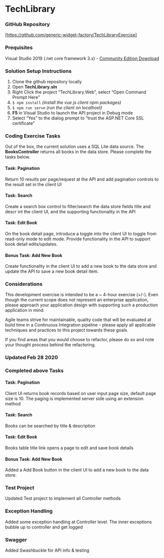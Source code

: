 # TechLibrary


### GitHub Repository 
[https://github.com/generic-widget-factory/TechLibraryExercise] 

### Prequisites
Visual Studio 2019 (.net core framework 3.x) - [Community Edition Download](https://visualstudio.microsoft.com/downloads/) 


### Solution Setup Instructions 
1. Clone the github repository locally 
2. Open **TechLibrary.sln**
3. Right Click the project “TechLibrary.Web”, select “Open Command Prompt Here” 
4. `$ npm install`   *(install the vue js client npm packages)* 
5. `$ npm run serve` *(run the client on localhost)*
6. **F5** in Visual Studio to launch the API project in Debug mode 
7. Select “Yes” to the dialog prompt to “trust the ASP.NET Core SSL certificate” 


### Coding Exercise Tasks 
Out of the box, the current solution uses a SQL Lite data source. The **BooksController** returns all books in the data store. Please complete the tasks below. 

#### Task: Pagination 
Return 10 results per page/request at the API and add pagination controls to the result set in the client UI 

#### Task: Search  
Create a search box control to filter/search the data store fields title and descr int the client UI, and the supporting functionality in the API 

#### Task: Edit Book 
On the book detail page, introduce a toggle into the client UI to toggle from read-only mode to edit mode.  Provide functionality in the API to support book detail edits/updates. 

#### Bonus Task: Add New Book 
Create functionality in the client UI to add a new book to the data store and update the API to save a new book detail item. 

### Considerations
This development exercise is intended to be a ~ 4-hour exercise (+/-).  Even though the current scope does not represent an enterprise application, please approach your application design with supporting such a production application in mind. 


Agile teams strive for maintainable, quality code that will be evaluated at build time in a Continuous Integration pipeline – please apply all applicable techniques and practices to this project towards these goals. 

If you find areas that you would choose to refactor, please do so and note your thought process behind the refactoring.

### Updated Feb 28 2020
### Completed above Tasks

#### Task: Pagination 
Client UI returns book records based on user input page size, default page size is 10. The paging is implemented server side using an extension method

#### Task: Search  
Books can be searched by title & description  

#### Task: Edit Book 
Books table title link opens a page to edit and save book details

#### Bonus Task: Add New Book 
Added a Add Book button  in the client UI to add a new book to the data store. 

### Test Project
Updated Test project to implement all Controller methods

### Exception Handling
Added some exception handling at Controller level. The inner exceptions bubble up to controller and get logged

### Swagger
Added Swashbuckle for API info & testing





